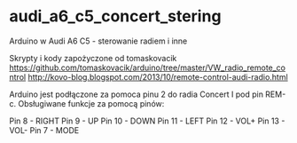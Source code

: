 # audi_a6_c5_concert_stering
Arduino w Audi A6 C5 - sterowanie radiem i inne

Skrypty i kody zapożyczone od tomaskovacik
https://github.com/tomaskovacik/arduino/tree/master/VW_radio_remote_control
http://kovo-blog.blogspot.com/2013/10/remote-control-audi-radio.html

Arduino jest podłączone za pomoca pinu 2 do radia Concert I pod pin REM-c.
Obsługiwane funkcje za pomocą pinów:

Pin 8 - RIGHT
Pin 9 - UP
Pin 10 - DOWN
Pin 11 - LEFT
Pin 12 - VOL+
Pin 13 - VOL-
Pin 7 - MODE
